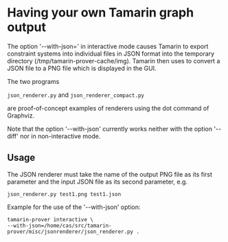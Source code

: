 Having your own Tamarin graph output
====================================

The option '--with-json=<your-JSON-renderer>' in interactive mode causes Tamarin 
to export constraint systems into individual files in JSON format into the 
temporary directory (/tmp/tamarin-prover-cache/img). Tamarin then uses <your-JSON-renderer> 
to convert a JSON file to a PNG file which is displayed in the GUI.

The two programs

`json_renderer.py` and
`json_renderer_compact.py`

are proof-of-concept examples of renderers using the dot command of Graphviz.

Note that the option '--with-json' currently works neither with the option '--diff' 
nor in non-interactive mode.

Usage
-----

The JSON renderer must take the name of the output PNG file as its first parameter and
the input JSON file as its second parameter, e.g.

    json_renderer.py test1.png test1.json

Example for the use of the '--with-json' option:

    tamarin-prover interactive \
    --with-json=/home/cas/src/tamarin-prover/misc/jsonrenderer/json_renderer.py .


